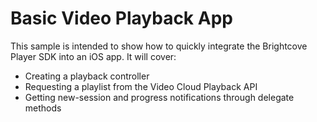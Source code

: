 # Basic Video Playback App 

This sample is intended to show how to quickly integrate the Brightcove Player SDK into an iOS app.  It will cover:

* Creating a playback controller  
* Requesting a playlist from the Video Cloud Playback API
* Getting new-session and progress notifications through delegate methods
